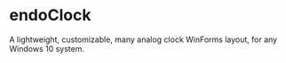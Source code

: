 # endoClock
 A lightweight, customizable,  many analog clock WinForms layout, for any Windows 10 system.
